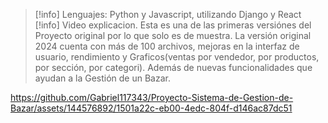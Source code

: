 > [!info]
> Lenguajes: Python y Javascript, utilizando Django y React
> [!info]
> Video explicacion.
> Esta es una de las primeras versiónes del Proyecto original por lo que solo es de muestra. La versión original 2024 cuenta con más de 100 archivos, mejoras en la interfaz de usuario, rendimiento y Graficos(ventas por vendedor, por productos, por sección, por categori). Además de nuevas funcionalidades que ayudan a la Gestión de un Bazar.


https://github.com/Gabriel117343/Proyecto-Sistema-de-Gestion-de-Bazar/assets/144576892/1501a22c-eb00-4edc-804f-d146ac87dc51

